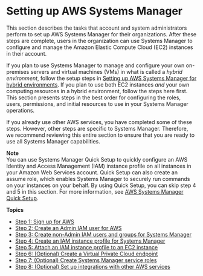 # Setting up AWS Systems Manager<a name="systems-manager-setting-up"></a>

This section describes the tasks that account and system administrators perform to set up AWS Systems Manager for their organizations\. After these steps are complete, users in the organization can use Systems Manager to configure and manage the Amazon Elastic Compute Cloud \(EC2\) instances in their account\.

If you plan to use Systems Manager to manage and configure your own on\-premises servers and virtual machines \(VMs\) in what is called a *hybrid environment*, follow the setup steps in [Setting up AWS Systems Manager for hybrid environments](systems-manager-managedinstances.md)\. If you plan to use both EC2 instances *and* your own computing resources in a hybrid environment, follow the steps here first\. This section presents steps in the best order for configuring the roles, users, permissions, and initial resources to use in your Systems Manager operations\. 

If you already use other AWS services, you have completed some of these steps\. However, other steps are specific to Systems Manager\. Therefore, we recommend reviewing this entire section to ensure that you are ready to use all Systems Manager capabilities\. 

**Note**  
You can use Systems Manager Quick Setup to quickly configure an AWS Identity and Access Management \(IAM\) instance profile on all instances in your Amazon Web Services account\. Quick Setup can also create an assume role, which enables Systems Manager to securely run commands on your instances on your behalf\. By using Quick Setup, you can skip step 4 and 5 in this section\. For more information, see [AWS Systems Manager Quick Setup](systems-manager-quick-setup.md)\. 

**Topics**
+ [Step 1: Sign up for AWS](setup-sign-up.md)
+ [Step 2: Create an Admin IAM user for AWS](setup-create-admin-user.md)
+ [Step 3: Create non\-Admin IAM users and groups for Systems Manager](setup-create-iam-user.md)
+ [Step 4: Create an IAM instance profile for Systems Manager](setup-instance-profile.md)
+ [Step 5: Attach an IAM instance profile to an EC2 instance](setup-launch-managed-instance.md)
+ [Step 6: \(Optional\) Create a Virtual Private Cloud endpoint](setup-create-vpc.md)
+ [Step 7: \(Optional\) Create Systems Manager service roles](setup-service-role.md)
+ [Step 8: \(Optional\) Set up integrations with other AWS services](setup-integrations.md)